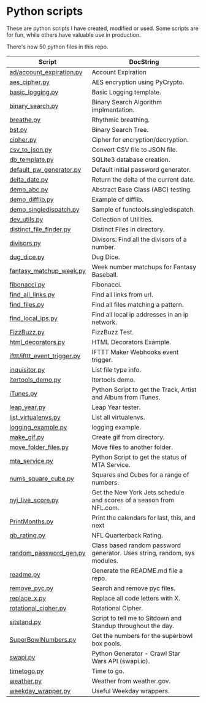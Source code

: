 # Python scripts

These are python scripts I have created, modified or used. Some scripts are for fun, while others have valuable use in production.

There's now 50 python files in this repo.

| Script  | DocString |
| ------------- | ------------- |
|<a href="./ad/account_expiration.py">ad/account_expiration.py</a>|Account Expiration|
|<a href="./aes_cipher.py">aes_cipher.py</a>|AES encryption using PyCrypto.|
|<a href="./basic_logging.py">basic_logging.py</a>|Basic Logging template.|
|<a href="./binary_search.py">binary_search.py</a>|Binary Search Algorithm implmentation.|
|<a href="./breathe.py">breathe.py</a>|Rhythmic breathing.|
|<a href="./bst.py">bst.py</a>|Binary Search Tree.|
|<a href="./cipher.py">cipher.py</a>|Cipher for encryption/decryption.|
|<a href="./csv_to_json.py">csv_to_json.py</a>|Convert CSV file to JSON file.|
|<a href="./db_template.py">db_template.py</a>|SQLite3 database creation.|
|<a href="./default_pw_generator.py">default_pw_generator.py</a>|Default initial password generator.|
|<a href="./delta_date.py">delta_date.py</a>|Return the delta of the current date.|
|<a href="./demo_abc.py">demo_abc.py</a>|Abstract Base Class (ABC) testing.|
|<a href="./demo_difflib.py">demo_difflib.py</a>|Example of difflib.|
|<a href="./demo_singledispatch.py">demo_singledispatch.py</a>|Sample of functools.singledispatch.|
|<a href="./dev_utils.py">dev_utils.py</a>|Collection of Utilities.|
|<a href="./distinct_file_finder.py">distinct_file_finder.py</a>|Distinct Files in directory.|
|<a href="./divisors.py">divisors.py</a>|Divisors: Find all the divisors of a number.|
|<a href="./dug_dice.py">dug_dice.py</a>|Dug Dice.|
|<a href="./fantasy_matchup_week.py">fantasy_matchup_week.py</a>|Week number matchups for Fantasy Baseball.|
|<a href="./fibonacci.py">fibonacci.py</a>|Fibonacci.|
|<a href="./find_all_links.py">find_all_links.py</a>|Find all links from url.|
|<a href="./find_files.py">find_files.py</a>|Find all files matching a pattern.|
|<a href="./find_local_ips.py">find_local_ips.py</a>|Find all local ip addresses in an ip network.|
|<a href="./FizzBuzz.py">FizzBuzz.py</a>|FizzBuzz Test.|
|<a href="./html_decorators.py">html_decorators.py</a>|HTML Decorators Example.|
|<a href="./ifttt/ifttt_event_trigger.py">ifttt/ifttt_event_trigger.py</a>|IFTTT Maker Webhooks event trigger.|
|<a href="./inquisitor.py">inquisitor.py</a>|List file type info.|
|<a href="./itertools_demo.py">itertools_demo.py</a>|Itertools demo.|
|<a href="./iTunes.py">iTunes.py</a>|Python Script to get the Track, Artist and Album from iTunes. |
|<a href="./leap_year.py">leap_year.py</a>|Leap Year tester.|
|<a href="./list_virtualenvs.py">list_virtualenvs.py</a>|List all virtualenvs.|
|<a href="./logging_example.py">logging_example.py</a>|logging example.|
|<a href="./make_gif.py">make_gif.py</a>|Create gif from directory.|
|<a href="./move_folder_files.py">move_folder_files.py</a>|Move files to another folder.|
|<a href="./mta_service.py">mta_service.py</a>|Python Script to get the status of MTA Service.|
|<a href="./nums_square_cube.py">nums_square_cube.py</a>|Squares and Cubes for a range of numbers.|
|<a href="./nyj_live_score.py">nyj_live_score.py</a>|Get the New York Jets schedule and scores of a season from NFL.com.|
|<a href="./PrintMonths.py">PrintMonths.py</a>|Print the calendars for last, this, and next|
|<a href="./qb_rating.py">qb_rating.py</a>|NFL Quarterback Rating.|
|<a href="./random_password_gen.py">random_password_gen.py</a>|Class based random password generator.  Uses string, random, sys modules.|
|<a href="./readme.py">readme.py</a>|Generate the README.md file a repo.|
|<a href="./remove_pyc.py">remove_pyc.py</a>|Search and remove pyc files.|
|<a href="./replace_x.py">replace_x.py</a>|Replace all code letters with X.|
|<a href="./rotational_cipher.py">rotational_cipher.py</a>|Rotational Cipher.|
|<a href="./sitstand.py">sitstand.py</a>|Script to tell me to Sitdown and Standup throughout the day.|
|<a href="./SuperBowlNumbers.py">SuperBowlNumbers.py</a>|Get the numbers for the superbowl box pools.|
|<a href="./swapi.py">swapi.py</a>|Python Generator - Crawl Star Wars API (swapi.io).|
|<a href="./timetogo.py">timetogo.py</a>|Time to go.|
|<a href="./weather.py">weather.py</a>|Weather from weather.gov.|
|<a href="./weekday_wrapper.py">weekday_wrapper.py</a>|Useful Weekday wrappers.|
